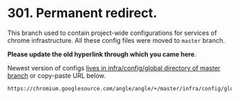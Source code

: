 # 301. Permanent redirect.

This branch used to contain project-wide configurations for services of chrome
infrastructure. All these config files were moved to `master` branch.

**Please update the old hyperlink through which you came here**.

Newest version of configs [lives in infra/config/global directory of master
branch](https://chromium.googlesource.com/angle/angle/+/master/infra/config/global)
or copy-paste URL below.

    https://chromium.googlesource.com/angle/angle/+/master/infra/config/global
